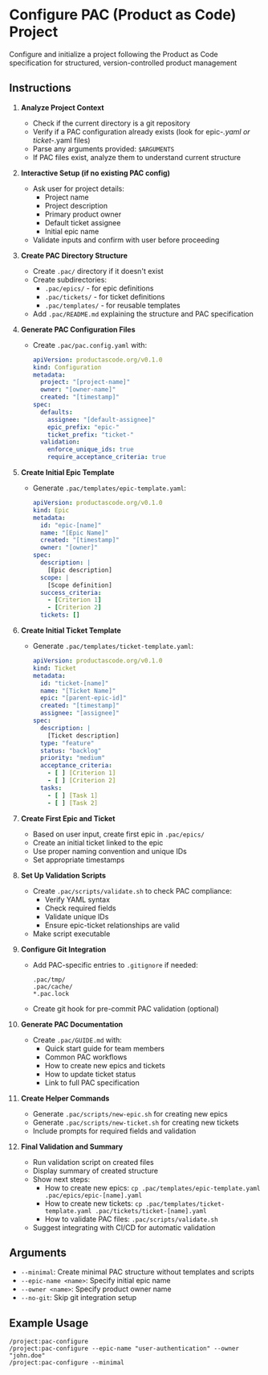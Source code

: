# Configure PAC (Product as Code) Project

Configure and initialize a project following the Product as Code specification for structured, version-controlled product management

## Instructions

1. **Analyze Project Context**
   - Check if the current directory is a git repository
   - Verify if a PAC configuration already exists (look for epic-*.yaml or ticket-*.yaml files)
   - Parse any arguments provided: `$ARGUMENTS`
   - If PAC files exist, analyze them to understand current structure

2. **Interactive Setup (if no existing PAC config)**
   - Ask user for project details:
     - Project name
     - Project description
     - Primary product owner
     - Default ticket assignee
     - Initial epic name
   - Validate inputs and confirm with user before proceeding

3. **Create PAC Directory Structure**
   - Create `.pac/` directory if it doesn't exist
   - Create subdirectories:
     - `.pac/epics/` - for epic definitions
     - `.pac/tickets/` - for ticket definitions
     - `.pac/templates/` - for reusable templates
   - Add `.pac/README.md` explaining the structure and PAC specification

4. **Generate PAC Configuration Files**
   - Create `.pac/pac.config.yaml` with:
     ```yaml
     apiVersion: productascode.org/v0.1.0
     kind: Configuration
     metadata:
       project: "[project-name]"
       owner: "[owner-name]"
       created: "[timestamp]"
     spec:
       defaults:
         assignee: "[default-assignee]"
         epic_prefix: "epic-"
         ticket_prefix: "ticket-"
       validation:
         enforce_unique_ids: true
         require_acceptance_criteria: true
     ```

5. **Create Initial Epic Template**
   - Generate `.pac/templates/epic-template.yaml`:
     ```yaml
     apiVersion: productascode.org/v0.1.0
     kind: Epic
     metadata:
       id: "epic-[name]"
       name: "[Epic Name]"
       created: "[timestamp]"
       owner: "[owner]"
     spec:
       description: |
         [Epic description]
       scope: |
         [Scope definition]
       success_criteria:
         - [Criterion 1]
         - [Criterion 2]
       tickets: []
     ```

6. **Create Initial Ticket Template**
   - Generate `.pac/templates/ticket-template.yaml`:
     ```yaml
     apiVersion: productascode.org/v0.1.0
     kind: Ticket
     metadata:
       id: "ticket-[name]"
       name: "[Ticket Name]"
       epic: "[parent-epic-id]"
       created: "[timestamp]"
       assignee: "[assignee]"
     spec:
       description: |
         [Ticket description]
       type: "feature"
       status: "backlog"
       priority: "medium"
       acceptance_criteria:
         - [ ] [Criterion 1]
         - [ ] [Criterion 2]
       tasks:
         - [ ] [Task 1]
         - [ ] [Task 2]
     ```

7. **Create First Epic and Ticket**
   - Based on user input, create first epic in `.pac/epics/`
   - Create an initial ticket linked to the epic
   - Use proper naming convention and unique IDs
   - Set appropriate timestamps

8. **Set Up Validation Scripts**
   - Create `.pac/scripts/validate.sh` to check PAC compliance:
     - Verify YAML syntax
     - Check required fields
     - Validate unique IDs
     - Ensure epic-ticket relationships are valid
   - Make script executable

9. **Configure Git Integration**
   - Add PAC-specific entries to `.gitignore` if needed:
     ```
     .pac/tmp/
     .pac/cache/
     *.pac.lock
     ```
   - Create git hook for pre-commit PAC validation (optional)

10. **Generate PAC Documentation**
    - Create `.pac/GUIDE.md` with:
      - Quick start guide for team members
      - Common PAC workflows
      - How to create new epics and tickets
      - How to update ticket status
      - Link to full PAC specification

11. **Create Helper Commands**
    - Generate `.pac/scripts/new-epic.sh` for creating new epics
    - Generate `.pac/scripts/new-ticket.sh` for creating new tickets
    - Include prompts for required fields and validation

12. **Final Validation and Summary**
    - Run validation script on created files
    - Display summary of created structure
    - Show next steps:
      - How to create new epics: `cp .pac/templates/epic-template.yaml .pac/epics/epic-[name].yaml`
      - How to create new tickets: `cp .pac/templates/ticket-template.yaml .pac/tickets/ticket-[name].yaml`
      - How to validate PAC files: `.pac/scripts/validate.sh`
    - Suggest integrating with CI/CD for automatic validation

## Arguments

- `--minimal`: Create minimal PAC structure without templates and scripts
- `--epic-name <name>`: Specify initial epic name
- `--owner <name>`: Specify product owner name
- `--no-git`: Skip git integration setup

## Example Usage

```
/project:pac-configure
/project:pac-configure --epic-name "user-authentication" --owner "john.doe"
/project:pac-configure --minimal
```